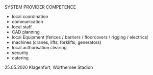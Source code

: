 SYSTEM PROVIDER COMPETENCE 

+ local coordination
+ communication
+ local staff
+ CAD planning
+ local Equipment (fences /  barriers / floorcovers / rigging / electrics)
+ machines (cranes, lifts, forklifts, generators)
+ local authorisation clearing
+ security
+ catering

25.05.2020 Klagenfurt, Wörthersee Stadion
